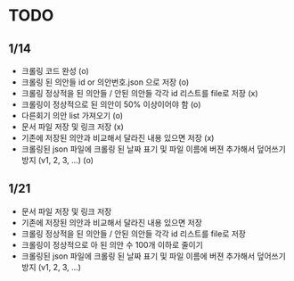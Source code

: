 # TODO

## 1/14
- 크롤링 코드 완성 (o)
- 크롤링 된 의안들 id or 의안번호.json 으로 저장 (o)
- 크롤링 정상적을 된 의안들 / 안된 의안들 각각 id 리스트를 file로 저장 (x)
- 크롤링이 정상적으로 된 의안이 50% 이상이어야 함 (o)
- 다른회기 의안 list 가져오기 (o)
- 문서 파일 저장 및 링크 저장 (x)
- 기존에 저장된 의안과 비교해서 달라진 내용 있으면 저장 (x)
- 크롤링된 json 파일에 크롤링 된 날짜 표기 및 파일 이름에 버젼 추가해서 덮어쓰기 방지 (v1, 2, 3, ...) (o)

## 1/21
- 문서 파일 저장 및 링크 저장
- 기존에 저장된 의안과 비교해서 달라진 내용 있으면 저장
- 크롤링 정상적을 된 의안들 / 안된 의안들 각각 id 리스트를 file로 저장
- 크롤링이 정상적으로 아 된 의안 수 100개 이하로 줄이기
- 크롤링된 json 파일에 크롤링 된 날짜 표기 및 파일 이름에 버젼 추가해서 덮어쓰기 방지 (v1, 2, 3, ...)
